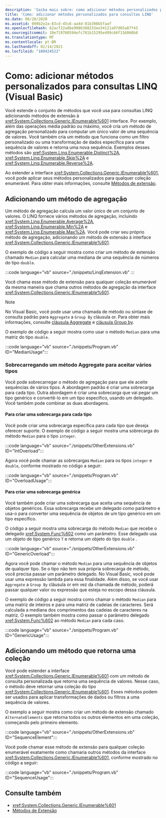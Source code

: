 ```yaml
---
description: 'Saiba mais sobre: como adicionar métodos personalizados para consultas LINQ (Visual Basic)'
title: 'Como: adicionar métodos personalizados para consultas LINQ'
ms.date: 08/28/2020
ms.assetid: 099b2e2a-83cd-45c6-aa4d-01b398b5faaf
ms.openlocfilehash: 62acf22a8be9986388233ee34121a97d65a87f43
ms.sourcegitcommit: 10e719780594efc781b15295e499c66f316068b8
ms.translationtype: MT
ms.contentlocale: pt-BR
ms.lasthandoff: 02/14/2021
ms.locfileid: "100424522"
---
```

# <a name="how-to-add-custom-methods-for-linq-queries-visual-basic"></a>Como: adicionar métodos personalizados para consultas LINQ (Visual Basic)

Você estende o conjunto de métodos que você usa para consultas LINQ adicionando métodos de extensão à <xref:System.Collections.Generic.IEnumerable%601> interface. Por exemplo, além das operações média padrão ou máximo, você cria um método de agregação personalizado para computar um único valor de uma sequência de valores. Você também cria um método que funciona como um filtro personalizado ou uma transformação de dados específica para uma sequência de valores e retorna uma nova sequência. Exemplos desses métodos são <xref:System.Linq.Enumerable.Distinct%2A>, <xref:System.Linq.Enumerable.Skip%2A> e <xref:System.Linq.Enumerable.Reverse%2A>.

Ao estender a interface <xref:System.Collections.Generic.IEnumerable%601>, você pode aplicar seus métodos personalizados para qualquer coleção enumerável. Para obter mais informações, consulte [Métodos de extensão](../../language-features/procedures/extension-methods.md).

## <a name="adding-an-aggregate-method"></a>Adicionando um método de agregação

Um método de agregação calcula um valor único de um conjunto de valores. O LINQ fornece vários métodos de agregação, incluindo <xref:System.Linq.Enumerable.Average%2A>, <xref:System.Linq.Enumerable.Min%2A> e <xref:System.Linq.Enumerable.Max%2A>. Você pode criar seu próprio método de agregação, adicionando um método de extensão à interface <xref:System.Collections.Generic.IEnumerable%601>.

O exemplo de código a seguir mostra como criar um método de extensão chamado `Median` para calcular uma mediana de uma sequência de números do tipo `double`.

:::code language="vb" source="./snippets/LinqExtension.vb" :::

Você chama esse método de extensão para qualquer coleção enumerável da mesma maneira que chama outros métodos de agregação da interface <xref:System.Collections.Generic.IEnumerable%601>.

> [!NOTE]
> No Visual Basic, você pode usar uma chamada de método ou sintaxe de consulta padrão para `Aggregate` a `Group By` cláusula or. Para obter mais informações, consulte [cláusula Aggregate](../../../language-reference/queries/aggregate-clause.md) e [cláusula Group by](../../../language-reference/queries/group-by-clause.md).

O exemplo de código a seguir mostra como usar o método `Median` para uma matriz do tipo `double`.

:::code language="vb" source="./snippets/Program.vb" ID="MedianUsage":::

### <a name="overloading-an-aggregate-method-to-accept-various-types"></a>Sobrecarregando um método Aggregate para aceitar vários tipos

Você pode sobrecarregar o método de agregação para que ele aceite sequências de vários tipos. A abordagem padrão é criar uma sobrecarga para cada tipo. Outra abordagem é criar uma sobrecarga que vai pegar um tipo genérico e convertê-lo em um tipo específico, usando um delegado. Você também pode combinar as duas abordagens.

#### <a name="to-create-an-overload-for-each-type"></a>Para criar uma sobrecarga para cada tipo

Você pode criar uma sobrecarga específica para cada tipo que deseja oferecer suporte. O exemplo de código a seguir mostra uma sobrecarga do método `Median` para o tipo `integer`.

:::code language="vb" source="./snippets/OtherExtensions.vb" ID="IntOverload":::

Agora você pode chamar as sobrecargas `Median` para os tipos `integer` e `double`, conforme mostrado no código a seguir:

:::code language="vb" source="./snippets/Program.vb" ID="OverloadUsage":::

#### <a name="to-create-a-generic-overload"></a>Para criar uma sobrecarga genérica

Você também pode criar uma sobrecarga que aceita uma sequência de objetos genéricos. Essa sobrecarga recebe um delegado como parâmetro e usa-o para converter uma sequência de objetos de um tipo genérico em um tipo específico.

O código a seguir mostra uma sobrecarga do método `Median` que recebe o delegado <xref:System.Func%602> como um parâmetro. Esse delegado usa um objeto de tipo genérico `T` e retorna um objeto do tipo `double` .

:::code language="vb" source="./snippets/OtherExtensions.vb" ID="GenericOverload":::

Agora você pode chamar o método `Median` para uma sequência de objetos de qualquer tipo. Se o tipo não tem sua própria sobrecarga de método, você precisa passar um parâmetro delegado. No Visual Basic, você pode usar uma expressão lambda para essa finalidade. Além disso, se você usar `Aggregate` a `Group By` cláusula or em vez da chamada de método, poderá passar qualquer valor ou expressão que esteja no escopo dessa cláusula.

O exemplo de código a seguir mostra como chamar o método `Median` para uma matriz de inteiros e para uma matriz de cadeias de caracteres. Será calculada a mediana dos comprimentos das cadeias de caracteres na matriz. O exemplo também mostra como passar o parâmetro delegado <xref:System.Func%602> ao método `Median` para cada caso.

:::code language="vb" source="./snippets/Program.vb" ID="GenericUsage":::

## <a name="adding-a-method-that-returns-a-collection"></a>Adicionando um método que retorna uma coleção

Você pode estender a interface <xref:System.Collections.Generic.IEnumerable%601> com um método de consulta personalizada que retorna uma sequência de valores. Nesse caso, o método deve retornar uma coleção do tipo <xref:System.Collections.Generic.IEnumerable%601>. Esses métodos podem ser usados para aplicar transformações de dados ou filtros a uma sequência de valores.

O exemplo a seguir mostra como criar um método de extensão chamado `AlternateElements` que retorna todos os outros elementos em uma coleção, começando pelo primeiro elemento.

:::code language="vb" source="./snippets/OtherExtensions.vb" ID="SequenceElement":::

Você pode chamar esse método de extensão para qualquer coleção enumerável exatamente como chamaria outros métodos da interface <xref:System.Collections.Generic.IEnumerable%601>, conforme mostrado no código a seguir:

:::code language="vb" source="./snippets/Program.vb" ID="SequenceUsage":::

## <a name="see-also"></a>Consulte também

- <xref:System.Collections.Generic.IEnumerable%601>
- [Métodos de Extensão](../../language-features/procedures/extension-methods.md)
